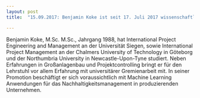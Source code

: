```yaml
---
layout: post
title:  "15.09.2017: Benjamin Koke ist seit 17. Juli 2017 wissenschaftlicher Mitarbeiter am IPEM-Lehrstuhl"

---
```


Benjamin Koke, M.Sc. M.Sc., Jahrgang 1988, hat International Project Engineering and Management an der Universität Siegen, sowie International Project Management an der Chalmers University of Technology in Göteborg und der Northumbria University in Newcastle-Upon-Tyne studiert. Neben Erfahrungen in Großanlagenbau und Projektcontrolling bringt er für den Lehrstuhl vor allem Erfahrung mit universitärer Gremienarbeit mit. In seiner Promotion beschäftigt er sich voraussichtlich mit Machine Learning Anwendungen für das Nachhaltigkeitsmanagement in produzierenden Unternehmen. 